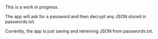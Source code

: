 This is a work in progress.

The app will ask for a password and then decrypt any JSON stored in passwords.txt.

Currently, the app is just saving and retreiving JSON from passwords.txt.
